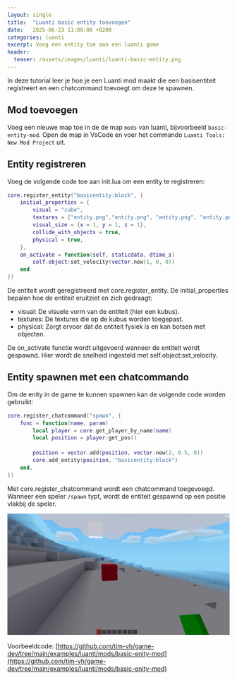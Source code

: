 ```yaml
---
layout: single
title:  "Luanti basic entity toevoegen"
date:   2025-06-23 11:00:00 +0200
categories: luanti
excerpt: Voeg een entity toe aan een luanti game
header:
  teaser: /assets/images/luanti/luanti-basic-entity.png
---
```


In deze tutorial leer je hoe je een Luanti mod maakt die een basisentiteit registreert en een chatcommand toevoegt om deze te spawnen.

## Mod toevoegen

Voeg een nieuwe map toe in de de map `mods` van luanti, bijvoorbeeld `basic-entity-mod`. Open de map in VsCode en voer het commando `Luanti Tools: New Mod Project` uit.

## Entity registreren

Voeg de volgende code toe aan init.lua om een entity te registreren:

```lua
core.register_entity("basicentity:block", {
    initial_properties = {
        visual = "cube",
        textures = {"entity.png","entity.png", "entity.png", "entity.png", "entity.png", "entity.png"},
        visual_size = {x = 1, y = 1, z = 1},
        collide_with_objects = true,
        physical = true,
    },
    on_activate = function(self, staticdata, dtime_s) 
        self.object:set_velocity(vector.new(1, 0, 0))
    end
})
```

De entiteit wordt geregistreerd met core.register_entity. De initial_properties bepalen hoe de entiteit eruitziet en zich gedraagt:

- visual: De visuele vorm van de entiteit (hier een kubus).
- textures: De textures die op de kubus worden toegepast.
- physical: Zorgt ervoor dat de entiteit fysiek is en kan botsen met objecten.

De on_activate functie wordt uitgevoerd wanneer de entiteit wordt gespawnd. Hier wordt de snelheid ingesteld met self.object:set_velocity.

## Entity spawnen met een chatcommando

Om de enity in de game te kunnen spawnen kan de volgende code worden gebruikt:

```lua
core.register_chatcommand("spawn", {
    func = function(name, param)
        local player = core.get_player_by_name(name)
        local position = player:get_pos()

        position = vector.add(position, vector.new(2, 0.5, 0))
        core.add_entity(position, "basicentity:block")
    end,
})
```

Met core.register_chatcommand wordt een chatcommand toegevoegd. Wanneer een speler `/spawn` typt, wordt de entiteit gespawnd op een positie vlakbij de speler.

![Luanti minimal game](/assets/images/luanti/luanti-basic-entity.png)

Voorbeeldcode: [https://github.com/tim-vh/game-dev/tree/main/examples/luanti/mods/basic-enity-mod](https://github.com/tim-vh/game-dev/tree/main/examples/luanti/mods/basic-enity-mod)